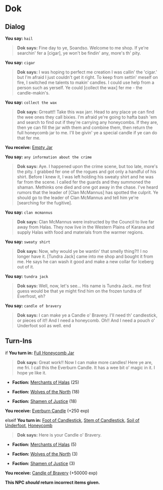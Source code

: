 # Dok
## Dialog

**You say:** `hail`



>**Dok says:** Fine day to ye, Soandso.  Welcome to me shop.  If ye're searchin' fer a [cigar], ye won't be findin' any, more's th' pity.

**You say:** `cigar`



>**Dok says:** I was hoping to perfect me creation I was callin' the 'cigar.' but I'm afraid I just couldn't get it right.  To keep from settin' meself on fire, I switched me talents to makin' candles.  I could use help from a person such as yerself.  Ye could [collect the wax] fer me - the candle-makin's.

**You say:** `collect the wax`



>**Dok says:** Grreatt!!  Take this wax jarr.  Head to any place ye can find the wee ones they call bixies. I'm afraid ye're going to hafta bash 'em and search to find out if they're carrying any honeycombs.  If they are, then ye can fill the jar with them and combine them, then return the full honeycomb jar to me. I'll be givin' ye a special candle if ye can do that fer me.


**You receive:**  [Empty Jar](/item/17958)

**You say:** `any information about the crime`



>**Dok says:** Aye. I happened upon the crime scene, but too late, more's the pity.  I grabbed fer one of the rogues and got only a handful of his shirt.  Before I knew it, I was left holding his sweaty shirt and he was far from the scene.  I called fer the guards and they summoned the shaman.  Methinks one died and one got away in the chase.  I've heard rumors that the leader of [Clan McMannus] has spotted the culprit.  Ye should go to the leader of Clan McMannus and tell him ye're [searching for the fugitive].

**You say:** `clan mcmannus`



>**Dok says:** Clan McMannus were instructed by the Council to live far away from Halas.  They now live in the Western Plains of Karana and supply Halas with food and materials from the warmer regions.

**You say:** `sweaty shirt`



>**Dok says:** Now, why would ye be wantin' that smelly thing?!!  I no longer have it.  [Tundra Jack] came into me shop and bought it from me.  He says he can wash it good and make a new collar for Iceberg out of it.

**You say:** `tundra jack`



>**Dok says:** Well, now, let's see...  His name is Tundra Jack.. me first guess would be that ye might find him on the frozen tundra of Everfrost, eh?

**You say:** `candle of bravery`



>**Dok says:** I can make ye a Candle o' Bravery. I'll need th' candlestick, or pieces of it!! And I need a honeycomb. Oh!! And I need a pouch o' Underfoot soil as well.
end

## Turn-Ins



if **You turn in:** [Full Honeycomb Jar](/item/12222)


>**Dok says:** Great work!! Now I can make more candles! Here ye are, me fri. I call this the Everburn Candle. It has a wee bit o' magic in it. I hope ye like it.





* __Faction:__ [Merchants of Halas](/faction/328) (25)


* __Faction:__ [Wolves of the North](/faction/320) (18)


* __Faction:__ [Shamen of Justice](/faction/327) (18)


 **You receive:**  [Everburn Candle](/item/12220) (+250 exp)

elseif **You turn in:** [Foot of Candlestick](/item/12275), [Stem of Candlestick](/item/12276), [Soil of Underfoot](/item/12282), [Honeycomb](/item/13953)


>**Dok says:** Here is your Candle o' Bravery.





* __Faction:__ [Merchants of Halas](/faction/328) (5)


* __Faction:__ [Wolves of the North](/faction/320) (3)


* __Faction:__ [Shamen of Justice](/faction/327) (3)


 **You receive:**  [Candle of Bravery](/item/12277) (+50000 exp)

**This NPC *should* return incorrect items given.**
